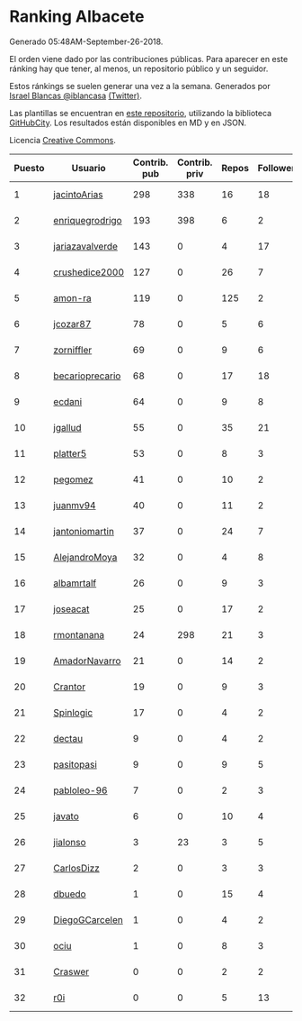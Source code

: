 # Ranking Albacete

Generado 05:48AM-September-26-2018.

El orden viene dado por las contribuciones públicas. Para aparecer en este ránking hay que tener, al menos, un repositorio público y un seguidor.

Estos ránkings se suelen generar una vez a la semana. Generados por [Israel Blancas @iblancasa](https://github.com/iblancasa/) [(Twitter)](https://twitter.com/iblancasa).

Las plantillas se encuentran en [este repositorio](https://github.com/iblancasa/GH-Spanish-Ranking), utilizando la biblioteca [GitHubCity](https://github.com/iblancasa/GitHubCity). Los resultados están disponibles en MD y en JSON.

Licencia [Creative Commons](https://creativecommons.org/licenses/by/4.0/).

| Puesto   |  Usuario  | Contrib. pub | Contrib. priv |Repos| Followers | Desde |  Avatar  |
|----------|-----------|--------------|---------------|-----|-----------|-------|----------|
|1|[jacintoArias](https://github.com/jacintoArias)|298|338|16|18|2014-05-07|![jacintoArias]()|
|2|[enriquegrodrigo](https://github.com/enriquegrodrigo)|193|398|6|2|2014-01-17|![enriquegrodrigo]()|
|3|[jariazavalverde](https://github.com/jariazavalverde)|143|0|4|17|2013-07-20|![jariazavalverde]()|
|4|[crushedice2000](https://github.com/crushedice2000)|127|0|26|7|2015-03-09|![crushedice2000]()|
|5|[amon-ra](https://github.com/amon-ra)|119|0|125|2|2011-09-14|![amon-ra]()|
|6|[jcozar87](https://github.com/jcozar87)|78|0|5|6|2014-11-12|![jcozar87]()|
|7|[zorniffler](https://github.com/zorniffler)|69|0|9|6|2016-06-09|![zorniffler]()|
|8|[becarioprecario](https://github.com/becarioprecario)|68|0|17|18|2014-04-20|![becarioprecario]()|
|9|[ecdani](https://github.com/ecdani)|64|0|9|8|2013-04-20|![ecdani]()|
|10|[jgallud](https://github.com/jgallud)|55|0|35|21|2013-09-02|![jgallud]()|
|11|[platter5](https://github.com/platter5)|53|0|8|3|2017-06-13|![platter5]()|
|12|[pegomez](https://github.com/pegomez)|41|0|10|2|2015-05-02|![pegomez]()|
|13|[juanmv94](https://github.com/juanmv94)|40|0|11|2|2018-06-16|![juanmv94]()|
|14|[jantoniomartin](https://github.com/jantoniomartin)|37|0|24|7|2010-10-14|![jantoniomartin]()|
|15|[AlejandroMoya](https://github.com/AlejandroMoya)|32|0|4|8|2016-10-11|![AlejandroMoya]()|
|16|[albamrtalf](https://github.com/albamrtalf)|26|0|9|3|2015-11-30|![albamrtalf]()|
|17|[joseacat](https://github.com/joseacat)|25|0|17|2|2015-06-27|![joseacat]()|
|18|[rmontanana](https://github.com/rmontanana)|24|298|21|3|2012-02-12|![rmontanana]()|
|19|[AmadorNavarro](https://github.com/AmadorNavarro)|21|0|14|2|2012-11-12|![AmadorNavarro]()|
|20|[Crantor](https://github.com/Crantor)|19|0|9|3|2015-10-11|![Crantor]()|
|21|[Spinlogic](https://github.com/Spinlogic)|17|0|4|2|2013-10-17|![Spinlogic]()|
|22|[dectau](https://github.com/dectau)|9|0|4|2|2018-04-16|![dectau]()|
|23|[pasitopasi](https://github.com/pasitopasi)|9|0|9|5|2017-02-27|![pasitopasi]()|
|24|[pabloleo-96](https://github.com/pabloleo-96)|7|0|2|3|2016-11-03|![pabloleo-96]()|
|25|[javato](https://github.com/javato)|6|0|10|4|2014-09-21|![javato]()|
|26|[jialonso](https://github.com/jialonso)|3|23|3|5|2014-10-12|![jialonso]()|
|27|[CarlosDizz](https://github.com/CarlosDizz)|2|0|3|3|2016-04-21|![CarlosDizz]()|
|28|[dbuedo](https://github.com/dbuedo)|1|0|15|4|2013-08-17|![dbuedo]()|
|29|[DiegoGCarcelen](https://github.com/DiegoGCarcelen)|1|0|4|2|2014-09-23|![DiegoGCarcelen]()|
|30|[ociu](https://github.com/ociu)|1|0|8|3|2013-04-17|![ociu]()|
|31|[Craswer](https://github.com/Craswer)|0|0|2|2|2011-05-21|![Craswer]()|
|32|[r0i](https://github.com/r0i)|0|0|5|13|2013-09-14|![r0i]()|
